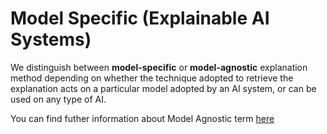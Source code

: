 # Model Specific (Explainable AI Systems)

We distinguish between **model-specific** or **model-agnostic** explanation method depending on whether the technique adopted to retrieve the explanation acts on a particular model adopted by an AI system, or can be used on any type of AI. 

You can find futher information about Model Agnostic term [here](../T3.1/model_specific.md)
